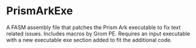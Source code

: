# PrismArkExe
A FASM assembly file that patches the Prism Ark executable to fix text related issues. Includes macros by Grom PE. Requires an input executable with a new executable exe section added to fit the additional code.
